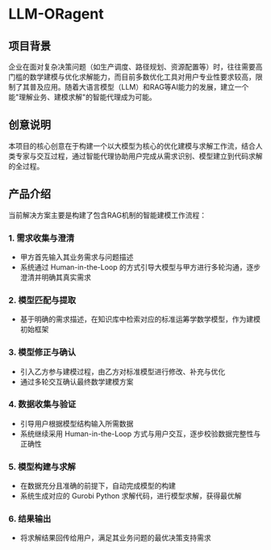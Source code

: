 # LLM-ORagent


## 项目背景
企业在面对复杂决策问题（如生产调度、路径规划、资源配置等）时，往往需要高门槛的数学建模与优化求解能力，而目前多数优化工具对用户专业性要求较高，限制了其普及应用。随着大语言模型（LLM）和RAG等AI能力的发展，建立一个能"理解业务、建模求解"的智能代理成为可能。

## 创意说明
本项目的核心创意在于构建一个以大模型为核心的优化建模与求解工作流，结合人类专家与交互过程，通过智能代理协助用户完成从需求识别、模型建立到代码求解的全过程。

## 产品介绍
当前解决方案主要是构建了包含RAG机制的智能建模工作流程：

### 1. 需求收集与澄清
- 甲方首先输入其业务需求与问题描述
- 系统通过 Human-in-the-Loop 的方式引导大模型与甲方进行多轮沟通，逐步澄清并明确其真实需求

### 2. 模型匹配与提取
- 基于明确的需求描述，在知识库中检索对应的标准运筹学数学模型，作为建模初始框架

### 3. 模型修正与确认
- 引入乙方参与建模过程，由乙方对标准模型进行修改、补充与优化
- 通过多轮交互确认最终数学建模方案

### 4. 数据收集与验证
- 引导用户根据模型结构输入所需数据
- 系统继续采用 Human-in-the-Loop 方式与用户交互，逐步校验数据完整性与正确性

### 5. 模型构建与求解
- 在数据充分且准确的前提下，自动完成模型的构建
- 系统生成对应的 Gurobi Python 求解代码，进行模型求解，获得最优解

### 6. 结果输出
- 将求解结果回传给用户，满足其业务问题的最优决策支持需求
